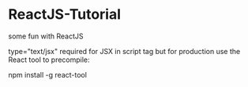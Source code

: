 # ReactJS-Tutorial
some fun with ReactJS

type="text/jsx" required for JSX in script tag but for production use the React tool to precompile:

npm install -g react-tool
